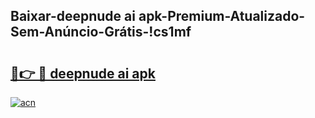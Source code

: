
## Baixar-deepnude ai apk-Premium-Atualizado-Sem-Anúncio-Grátis-!cs1mf

# <h2><a href="https://andorid.site?title=deepnude_ai_apk&ref=27">🔗👉 🔴 deepnude ai apk</a></h2>

[![acn](https://github.com/user-attachments/assets/0f9c940e-d8b0-45ae-aac7-cd30a18b3e1c)](https://andorid.site?title=deepnude_ai_apk&ref=27)

